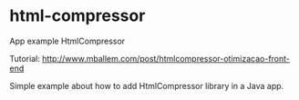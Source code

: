 html-compressor
===============

App example HtmlCompressor 

Tutorial: http://www.mballem.com/post/htmlcompressor-otimizacao-front-end

Simple example about how to add HtmlCompressor library in a Java app.
